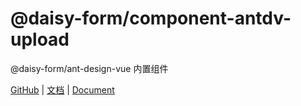 # @daisy-form/component-antdv-upload

@daisy-form/ant-design-vue 内置组件

[GitHub](https://github.com/xmlKevin/daisy-form) | [文档](http://daisy-form.com/v3/) | [Document](http://daisy-form.com/v3/)

